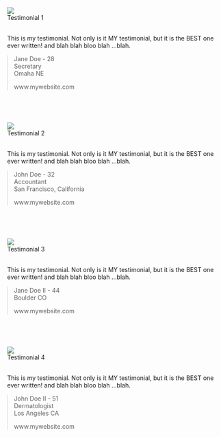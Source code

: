 <!DOCTYPE html>
<html lang="en">
<head>
  <title>Bootstrap Testimonial Carousel</title>
  <meta charset="utf-8">
  <meta name="viewport" content="width=device-width, initial-scale=1">
  <link rel="stylesheet" href="http://maxcdn.bootstrapcdn.com/bootstrap/3.3.7/css/bootstrap.min.css">
  <script src="https://ajax.googleapis.com/ajax/libs/jquery/1.12.4/jquery.min.js"></script>
  <script src="http://maxcdn.bootstrapcdn.com/bootstrap/3.3.7/js/bootstrap.min.js"></script>
       <style type="text/css">
    .carousel-indicators .active{ background: #31708f; } .content{ margin-top:20px; } .adjust1{ float:left; width:100%; margin-bottom:0; } .adjust2{ margin:0; } .carousel-indicators li{ border :1px solid #ccc; } .carousel-control{ color:#31708f; width:5%; } .carousel-control:hover, .carousel-control:focus{ color:#31708f; } .carousel-control.left, .carousel-control.right { background-image: none; } .media-object{ margin:auto; margin-top:15%; } @media screen and (max-width: 768px) { .media-object{ margin-top:0; } }
    </style>
    
</head>
<body>
 <div class="content"> <div id="carousel-testimonial" class="carousel slide" data-ride="carousel" data-interval="9000"> <!-- Indicators --> <ol class="carousel-indicators"> <data-target="#carousel-testimonial" data-slide-to="0" class="active"> <data-target="#carousel-testimonial" data-slide-to="1"> <data-target="#carousel-testimonial" data-slide-to="2"> </ol> <!-- Wrapper for slides --> <div class="carousel-inner"> <div class="item active"> <div class="row"> <div class="col-xs-12"> <div class="thumbnail adjust1"> <div class="col-md-2 col-sm-2 col-xs-12"> <img class="media-object img-rounded img-responsive" src="http://www.weebly.com/editor/uploads/1/6/5/0/16501368/custom_themes/191733651750556625/files/temp-img1.jpg"> </div> <div class="col-md-10 col-sm-10 col-xs-12"> <div class="caption"><p class="text-info lead adjust2"><span class="glyphicon glyphicon-thumbs-up btn-lg"></span> Testimonial 1<br><br></p> <p>This is my testimonial. Not only is it MY testimonial, but it is the BEST one ever written! and blah blah bloo blah …blah.</p></p> <blockquote class="adjust2"> <p>Jane Doe - 28<br>Secretary<br>Omaha NE</p><div class="glyphicon glyphicon-globe"> www.mywebsite.com</div> </blockquote> </div> </div> </div> </div> </div> </div> <div class="item"> <div class="row"> <div class="col-xs-12"> <div class="thumbnail adjust1"> <div class="col-md-2 col-sm-2 col-xs-12"> <img class="media-object img-rounded img-responsive" src="http://www.weebly.com/editor/uploads/1/6/5/0/16501368/custom_themes/191733651750556625/files/temp-img2.jpg"> </div> <div class="col-md-10 col-sm-10 col-xs-12"> <div class="caption"> <p class="text-info lead adjust2"><span class="glyphicon glyphicon-thumbs-up btn-lg"></span>Testimonial 2<br><br></p> <p>This is my testimonial. Not only is it MY testimonial, but it is the BEST one ever written! and blah blah bloo blah …blah.</p></p> <blockquote class="adjust2"> <p>John Doe - 32<br>Accountant<br>San Francisco, California</p> <div class="glyphicon glyphicon-globe"> www.mywebsite.com</div> </blockquote> </div> </div> </div> </div> </div> </div> <div class="item"> <div class="row"> <div class="col-xs-12"> <div class="thumbnail adjust1"> <div class="col-md-2 col-sm-2 col-xs-12"> <img class="media-object img-rounded img-responsive" src="http://www.weebly.com/editor/uploads/1/6/5/0/16501368/custom_themes/191733651750556625/files/temp-img3.jpg"> </div> <div class="col-md-10 col-sm-10 col-xs-12"> <div class="caption"> <p class="text-info lead adjust2"><span class="glyphicon glyphicon-thumbs-up btn-lg"></span>Testimonial 3<br><br></p> <p></span> This is my testimonial. Not only is it MY testimonial, but it is the BEST one ever written! and blah blah bloo blah …blah.</p></p> <blockquote class="adjust2"> <p>Jane Doe II - 44<br>Boulder CO</p> <div class="glyphicon glyphicon-globe"> www.mywebsite.com</div></small> </blockquote> </div> </div> </div> </div> </div> </div> <div class="item"> <div class="row"> <div class="col-xs-12"> <div class="thumbnail adjust1"> <div class="col-md-2 col-sm-2 col-xs-12"> <img class="media-object img-rounded img-responsive" src="http://www.weebly.com/editor/uploads/1/6/5/0/16501368/custom_themes/191733651750556625/files/temp-img4.jpg"> </div> <div class="col-md-10 col-sm-10 col-xs-12"> <div class="caption"> <p class="text-info lead adjust2"><span class="glyphicon glyphicon-thumbs-up btn-lg"></span>Testimonial 4<br><br></p> <p></span>  This is my testimonial. Not only is it MY testimonial, but it is the BEST one ever written! and blah blah bloo blah …blah.</p></p> <blockquote class="adjust2"><p>John Doe II - 51<br>Dermatologist<br>Los Angeles CA</p> <div class="glyphicon glyphicon-globe"> www.mywebsite.com</div> </blockquote> </div> </div> </div> </div> </div> </div> </div> <script src="//code.jquery.com/jquery-1.10.2.min.js"></script>
  <script src="//netdna.bootstrapcdn.com/bootstrap/3.2.0/js/bootstrap.min.js"\

</script>
    <script>
 $('.carousel').carousel({
  interval: "9000"
 })

</script>
<script type="text/javascript">
 
 </script>


</body>
</html>
